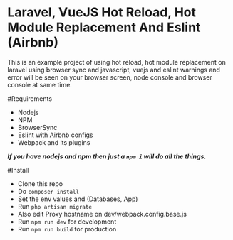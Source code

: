 # Laravel, VueJS Hot Reload, Hot Module Replacement And Eslint (Airbnb)

This is an example project  of using hot reload, hot module replacement on laravel using browser sync
and  javascript, vuejs and eslint warnings and error will be seen on your browser screen, node console and browser
console at same time. 

#Requirements
-   Nodejs
-   NPM
-   BrowserSync
-   Eslint with Airbnb configs
-   Webpack and its plugins

***If you have nodejs and npm then just a `npm i` will do all the things.***

#Install
-   Clone this repo
-   Do `composer install`
-   Set the env values and (Databases, App)
-   Run `php artisan migrate`
-   Also edit Proxy hostname on dev/webpack.config.base.js
-   Run `npm run dev` for development
-   Run `npm run build` for production